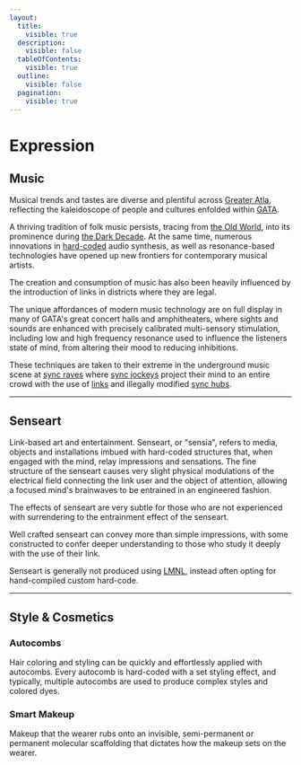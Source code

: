 ```yaml
---
layout:
  title:
    visible: true
  description:
    visible: false
  tableOfContents:
    visible: true
  outline:
    visible: false
  pagination:
    visible: true
---
```


# Expression

## **Music**

Musical trends and tastes are diverse and plentiful across [Greater Atla](../politics/greater-atla.md), reflecting the kaleidoscope of people and cultures enfolded within [GATA](../the-basics.md).

A thriving tradition of folk music persists, tracing from [the Old World](../../history/the-old-world.md), into its prominence during [the Dark Decade](../../history/the-dark-decade.md). At the same time, numerous innovations in [hard-coded](../../science-and-tech/hard-code.md) audio synthesis, as well as resonance-based technologies have opened up new frontiers for contemporary musical artists.

The creation and consumption of music has also been heavily influenced by the introduction of links in districts where they are legal.

The unique affordances of modern music technology are on full display in many of GATA's great concert halls and amphitheaters, where sights and sounds are enhanced with precisely calibrated multi-sensory stimulation, including low and high frequency resonance used to influence the listeners state of mind, from altering their mood to reducing inhibitions.

These techniques are taken to their extreme in the underground music scene at [sync raves](../underground-scene/sync-raves.md) where [sync jockeys](../underground-scene/sync-raves.md#sync-jockeys) project their mind to an entire crowd with the use of [links](../../science-and-tech/links.md) and illegally modified [sync hubs](../../science-and-tech/sync-hubs.md).

***

## **Senseart**

Link-based art and entertainment. Senseart, or "sensia", refers to media, objects and installations imbued with hard-coded structures that, when engaged with the mind, relay impressions and sensations. The fine structure of the senseart causes very slight physical modulations of the electrical field connecting the link user and the object of attention, allowing a focused mind's brainwaves to be entrained in an engineered fashion.

The effects of senseart are very subtle for those who are not experienced with surrendering to the entrainment effect of the senseart.

Well crafted senseart can convey more than simple impressions, with some constructed to confer deeper understanding to those who study it deeply with the use of their link.

Senseart is generally not produced using [LMNL](../../science-and-tech/hard-code.md#lmnl), instead often opting for hand-compiled custom hard-code.&#x20;

***

## **Style & Cosmetics**

### Autocombs

Hair coloring and styling can be quickly and effortlessly applied with autocombs. Every autocomb is hard-coded with a set styling effect, and typically, multiple autocombs are used to produce complex styles and colored dyes.

### Smart Makeup

Makeup that the wearer rubs onto an invisible, semi-permanent or permanent molecular scaffolding that dictates how the makeup sets on the wearer.
